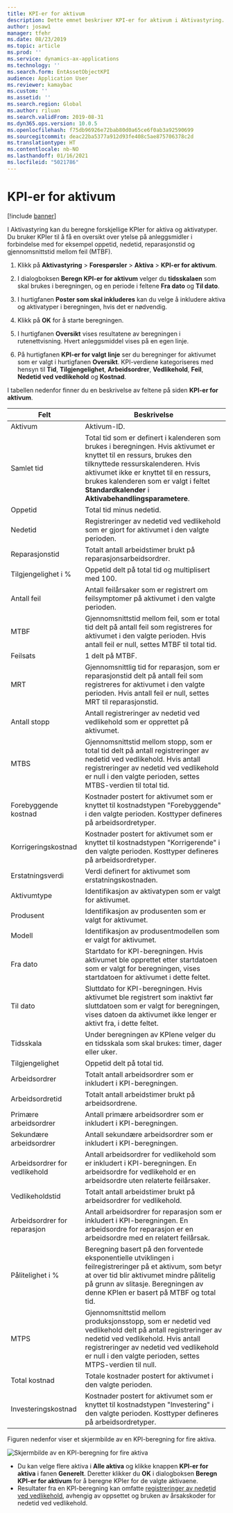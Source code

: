 ```yaml
---
title: KPI-er for aktivum
description: Dette emnet beskriver KPI-er for aktivum i Aktivastyring.
author: josaw1
manager: tfehr
ms.date: 08/23/2019
ms.topic: article
ms.prod: ''
ms.service: dynamics-ax-applications
ms.technology: ''
ms.search.form: EntAssetObjectKPI
audience: Application User
ms.reviewer: kamaybac
ms.custom: ''
ms.assetid: ''
ms.search.region: Global
ms.author: riluan
ms.search.validFrom: 2019-08-31
ms.dyn365.ops.version: 10.0.5
ms.openlocfilehash: f75db96926e72bab80d0a65ce6f0ab3a92590699
ms.sourcegitcommit: deac22ba5377a912d93fe408c5ae875706378c2d
ms.translationtype: HT
ms.contentlocale: nb-NO
ms.lasthandoff: 01/16/2021
ms.locfileid: "5021786"
---
```

# <a name="asset-kpis"></a>KPI-er for aktivum

[!include [banner](../../includes/banner.md)]

 

I Aktivastyring kan du beregne forskjellige KPIer for aktiva og aktivatyper. Du bruker KPIer til å få en oversikt over ytelse på anleggsmidler i forbindelse med for eksempel oppetid, nedetid, reparasjonstid og gjennomsnittstid mellom feil (MTBF).

1. Klikk på **Aktivastyring** > **Forespørsler** > **Aktiva** > **KPI-er for aktivum**.

2. I dialogboksen **Beregn KPI-er for aktivum** velger du **tidsskalaen** som skal brukes i beregningen, og en periode i feltene **Fra dato** og **Til dato**. 

3. I hurtigfanen **Poster som skal inkluderes** kan du velge å inkludere aktiva og aktivatyper i beregningen, hvis det er nødvendig.

4. Klikk på **OK** for å starte beregningen.

5. I hurtigfanen **Oversikt** vises resultatene av beregningen i rutenettvisning. Hvert anleggsmiddel vises på en egen linje.

6. På hurtigfanen **KPI-er for valgt linje** ser du beregninger for aktivumet som er valgt i hurtigfanen **Oversikt**. KPI-verdiene kategoriseres med hensyn til **Tid**, **Tilgjengelighet**, **Arbeidsordrer**, **Vedlikehold**, **Feil**, **Nedetid ved vedlikehold** og **Kostnad**.

I tabellen nedenfor finner du en beskrivelse av feltene på siden **KPI-er for aktivum**.

| Felt                   | Beskrivelse                                                                                                                                                                                                                                                                                           |
|-------------------------|-------------------------------------------------------------------------------------------------------------------------------------------------------------------------------------------------------------------------------------------------------------------------------------------------------|
| Aktivum                   | Aktivum-ID.                                                                                                                                                                                                                                                                                             |
| Samlet tid              | Total tid som er definert i kalenderen som brukes i beregningen. Hvis aktivumet er knyttet til en ressurs, brukes den tilknyttede ressurskalenderen. Hvis aktivumet ikke er knyttet til en ressurs, brukes kalenderen som er valgt i feltet **Standardkalender** i **Aktivabehandlingsparametere**. |
| Oppetid                  | Total tid minus nedetid.                                                                                                                                                                                                                                                                            |
| Nedetid                | Registreringer av nedetid ved vedlikehold som er gjort for aktivumet i den valgte perioden.                                                                                                                                                                                                                              |
| Reparasjonstid             | Totalt antall arbeidstimer brukt på reparasjonsarbeidsordrer.                                                                                                                                                                                                                                            |
| Tilgjengelighet i %          | Oppetid delt på total tid og multiplisert med 100.                                                                                                                                                                                                                                                   |
| Antall feil        | Antall feilårsaker som er registrert om feilsymptomer på aktivumet i den valgte perioden.                                                                                                                                                                                                             |
| MTBF                    | Gjennomsnittstid mellom feil, som er total tid delt på antall feil som registreres for aktivumet i den valgte perioden. Hvis antall feil er null, settes MTBF til total tid.                                                                                                                   |
| Feilsats               | 1 delt på MTBF.                                                                                                                                                                                                                                                                                    |
| MRT                     | Gjennomsnittlig tid for reparasjon, som er reparasjonstid delt på antall feil som registreres for aktivumet i den valgte perioden. Hvis antall feil er null, settes MRT til reparasjonstid.                                                                                                                           |
| Antall stopp         | Antall registreringer av nedetid ved vedlikehold som er opprettet på aktivumet.                                                                                                                                                                                                                                     |
| MTBS                    | Gjennomsnittstid mellom stopp, som er total tid delt på antall registreringer av nedetid ved vedlikehold. Hvis antall registreringer av nedetid ved vedlikehold er null i den valgte perioden, settes MTBS-verdien til total tid.                                                                                      |
| Forebyggende kostnad         | Kostnader postert for aktivumet som er knyttet til kostnadstypen "Forebyggende" i den valgte perioden. Kosttyper defineres på arbeidsordretyper.                                                                                                                                                                       |
| Korrigeringskostnad         | Kostnader postert for aktivumet som er knyttet til kostnadstypen "Korrigerende" i den valgte perioden. Kosttyper defineres på arbeidsordretyper.                                                                                                                                                                       |
| Erstatningsverdi       | Verdi definert for aktivumet som erstatningskostnaden.                                                                                                                                                                                                                                                  |
| Aktivumtype             | Identifikasjon av aktivatypen som er valgt for aktivumet.                                                                                                                                                                                                                                             |
| Produsent           | Identifikasjon av produsenten som er valgt for aktivumet.                                                                                                                                                                                                                                                 |
| Modell                   | Identifikasjon av produsentmodellen som er valgt for aktivumet.                                                                                                                                                                                                                                           |
| Fra dato               | Startdato for KPI-beregningen. Hvis aktivumet ble opprettet etter startdatoen som er valgt for beregningen, vises startdatoen for aktivumet i dette feltet.                                                                                                                                  |
| Til dato                 | Sluttdato for KPI-beregningen. Hvis aktivumet ble registrert som inaktivt før sluttdatoen som er valgt for beregningen, vises datoen da aktivumet ikke lenger er aktivt fra, i dette feltet.                                                                                               |
| Tidsskala              | Under beregningen av KPIene velger du en tidsskala som skal brukes: timer, dager eller uker.                                                                                                                                                                                                            |
| Tilgjengelighet            | Oppetid delt på total tid.                                                                                                                                                                                                                                                                         |
| Arbeidsordrer             | Totalt antall arbeidsordrer som er inkludert i KPI-beregningen.                                                                                                                                                                                                                                          |
| Arbeidsordretid         | Totalt antall arbeidstimer brukt på arbeidsordrene.                                                                                                                                                                                                                                               |
| Primære arbeidsordrer     | Antall primære arbeidsordrer som er inkludert i KPI-beregningen.                                                                                                                                                                                                                                        |
| Sekundære arbeidsordrer   | Antall sekundære arbeidsordrer som er inkludert i KPI-beregningen.                                                                                                                                                                                                                                      |
| Arbeidsordrer for vedlikehold | Antall arbeidsordrer for vedlikehold som er inkludert i KPI-beregningen. En arbeidsordre for vedlikehold er en arbeidsordre uten relaterte feilårsaker.                                                                                                                                                             |
| Vedlikeholdstid        | Totalt antall arbeidstimer brukt på arbeidsordrer for vedlikehold.                                                                                                                                                                                                                                       |
| Arbeidsordrer for reparasjon      | Antall arbeidsordrer for reparasjon som er inkludert i KPI-beregningen. En arbeidsordre for reparasjon er en arbeidsordre med en relatert feilårsak.                                                                                                                                                                        |
| Pålitelighet i %           | Beregning basert på den forventede eksponentielle utviklingen i feilregistreringer på et aktivum, som betyr at over tid blir aktivumet mindre pålitelig på grunn av slitasje. Beregningen av denne KPIen er basert på MTBF og total tid.                                                            |
| MTPS                    | Gjennomsnittstid mellom produksjonsstopp, som er nedetid ved vedlikehold delt på antall registreringer av nedetid ved vedlikehold. Hvis antall registreringer av nedetid ved vedlikehold er null i den valgte perioden, settes MTPS-verdien til null.                                                                               |
| Total kostnad              | Totale kostnader postert for aktivumet i den valgte perioden.                                                                                                                                                                                                                                              |
| Investeringskostnad         | Kostnader postert for aktivumet som er knyttet til kostnadstypen "Investering" i den valgte perioden. Kosttyper defineres på arbeidsordretyper.                                                                                                                                                                       |

Figuren nedenfor viser et skjermbilde av en KPI-beregning for fire aktiva.

![Skjermbilde av en KPI-beregning for fire aktiva](media/11-controlling-and-reporting.png)

- Du kan velge flere aktiva i **Alle aktiva** og klikke knappen **KPI-er for aktiva** i fanen **Generelt**. Deretter klikker du **OK** i dialogboksen **Beregn KPI-er for aktivum** for å beregne KPIer for de valgte aktivaene.  
- Resultater fra en KPI-beregning kan omfatte [registreringer av nedetid ved vedlikehold](../work-orders/maintenance-downtime.md), avhengig av oppsettet og bruken av årsakskoder for nedetid ved vedlikehold. 

